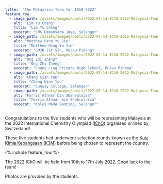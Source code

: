 ```yaml
---
title:  "The Malaysian Team for IChO 2022"
feature_row:
  - image_path: /assets/images/posts/2022-07-14-IChO-2022-Malaysia-Team/lim-yu-cheng.jpg
    alt: "Lim Yu Cheng"
    title: "Lim Yu Cheng"
    excerpt: "SMK Damansara Jaya, Selangor"
  - image_path: /assets/images/posts/2022-07-14-IChO-2022-Malaysia-Team/matthew.jpg
    alt: "Matthew Heng Yu Jie"
    title: "Matthew Heng Yu Jie"
    excerpt: "SMJK Jit Sin, Pulau Pinang"
  - image_path: /assets/images/posts/2022-07-14-IChO-2022-Malaysia-Team/ong-zhi-zheng.jpg
    alt: "Ong Zhi Zheng"
    title: "Ong Zhi Zheng"
    excerpt: "Chung Ling Private High School, Pulau Pinang"
  - image_path: /assets/images/posts/2022-07-14-IChO-2022-Malaysia-Team/chang-kian-yau.jpg
    alt: "Chang Kian Yau"
    title: "Chang Kian Yau"
    excerpt: "Sunway College, Selangor"
  - image_path: /assets/images/posts/2022-07-14-IChO-2022-Malaysia-Team/farris-athmar.jpg
    alt: "Farris Athmar bin Shahrulniza"
    title: "Farris Athmar bin Shahrulniza"
    excerpt: "Kolej MARA Banting, Selangor"
---
```


Congratulations to the five students who will be representing Malaysia at the 2022 International Chemistry Olympiad ([IChO](https://www.ipho-new.org/)) organised onlined by Switzerland!

These five students had underwent selection rounds known as the [Kuiz Kimia Kebangsaan (K3M)](/icho) before being chosen to represent the country.

{% include feature_row %}

The 2022 IChO will be held from 10th to 17th July 2022. Good luck to the team!

Photos are provided by the students.